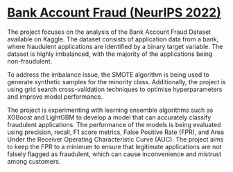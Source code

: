 # [Bank Account Fraud (NeurIPS 2022)](https://www.kaggle.com/datasets/sgpjesus/bank-account-fraud-dataset-neurips-2022)

The project focuses on the analysis of the Bank Account Fraud Dataset available on Kaggle. The dataset consists of application data from a bank, where fraudulent applications are identified by a binary target variable. The dataset is highly imbalanced, with the majority of the applications being non-fraudulent.

To address the imbalance issue, the SMOTE algorithm is being used to generate synthetic samples for the minority class. Additionally, the project is using grid search cross-validation techniques to optimise hyperparameters and improve model performance.

The project is experimenting with learning ensemble algorithms such as XGBoost and LightGBM to develop a model that can accurately classify fraudulent applications. The performance of the models is being evaluated using precision, recall, F1 score metrics, False Positive Rate (FPR), and Area Under the Receiver Operating Characteristic Curve (AUC). The project aims to keep the FPR to a minimum to ensure that legitimate applications are not falsely flagged as fraudulent, which can cause inconvenience and mistrust among customers.
